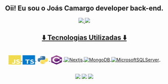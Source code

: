 <div align="center">

## Oii! Eu sou o Joás Camargo developer back-end.

</div>

<div align="center">
  <a href="https://github.com/joascamargo">
  <img height="165em" src="https://github-readme-stats.vercel.app/api?username=joascamargo&show_icons=true&theme=midnight-purple&include_all_commits=true&count_private=true"/>
  <img height="165em" src="https://github-readme-stats.vercel.app/api/top-langs/?username=joascamargo&layout=compact&langs_count=7&theme=midnight-purple"/>
</div>

<div align="center">

## ⬇️ Tecnologias Utilizadas ⬇️

</div>

<div align="center" style="display: inline_block"><br>
  <img align="center" alt="Js" height="30" width="40" src="https://raw.githubusercontent.com/devicons/devicon/master/icons/javascript/javascript-plain.svg">
  <img align="center" alt="Ts" height="30" width="40" src="https://raw.githubusercontent.com/devicons/devicon/master/icons/typescript/typescript-plain.svg">
  <img align="center" alt="Python" height="30" width="40" src="https://raw.githubusercontent.com/devicons/devicon/master/icons/python/python-original.svg">
  <img align="center" alt="Csharp" height="30" width="40" src="https://raw.githubusercontent.com/devicons/devicon/master/icons/csharp/csharp-original.svg">
  <img align="center" alt="Nextjs" height="30" width="40" src="https://icongr.am/devicon/nodejs-original.svg?size=128&color=currentColor">
  <img align="center" alt="MongoDB" height="30" width="40" src="https://cdn.jsdelivr.net/gh/devicons/devicon/icons/mongodb/mongodb-original-wordmark.svg">
  <img align="center" alt="MicrosoftSQLServer" height="30" width="40" src="https://img.icons8.com/color/48/000000/microsoft-sql-server.png">  
  <img align="center" i class="devicon-microsoftsqlserver-plain-wordmark"></i>
</div>

##

<div align="center"> 
  <a href = "mailto:jcravocamargo74@gmail.com"><img src="https://img.shields.io/badge/Gmail-D14836?style=for-the-badge&logo=gmail&logoColor=white" target="_blank"></a>
  <a href="https://www.linkedin.com/in/joas-camargo/" target="_blank"><img src="https://img.shields.io/badge/-LinkedIn-%230077B5?style=for-the-badge&logo=linkedin&logoColor=white" target="_blank"></a>
  <a href = "https://codepen.io/joascamargo"><img src="https://img.shields.io/badge/Codepen-000000?style=for-the-badge&logo=codepen&logoColor=white" target="_blank"></a>
</div>
